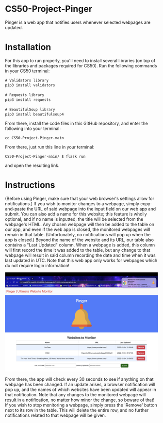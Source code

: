# CS50-Project-Pinger
Pinger is a web app that notifies users whenever selected webpages are updated. 

# Installation

For this app to run properly, you'll need to install several libraries (on top of the libraries and packages required for CS50). Run the following commands in your CS50 terminal:

```
# Validators library
pip3 install validators

# Requests library
pip3 install requests

# BeautifulSoup library
pip3 install beautifulsoup4
```

From there, install the code files in this GitHub repository, and enter the following into your terminal:
```
cd CS50-Project-Pinger-main
```
From there, just run this line in your terminal:
```
CS50-Project-Pinger-main/ $ flask run
```
and open the resulting link.

# Instructions

(Before using Pinger, make sure that your web browser's settings allow for notifications.) If you wish to monitor changes to a webpage, simply copy-and-paste the URL of said webpage into the input field on our web app and submit. You can also add a name for this website; this feature is wholly optional, and if no name is inputted, the title will be selected from the webpage's HTML. Any chosen webpage will then be added to the table on our app, and even if the web app is closed, the monitored webpages will remain in that table. (Unfortunately, no notifications will pop up when the app is closed.) Beyond the name of the website and its URL, our table also contains a "Last Updated" column. When a webpage is added, this column will first record the time it was added to the table, but any change to that webpage will result in said column recording the date and time when it was last updated in UTC. Note that this web app only works for webpages which do not require login information!

![Here's an image of Pinger working properly!](/static/PingerScreenshot.jpg)

From there, the app will check every 30 seconds to see if anything on that webpage has been changed. If an update arises, a browser notification will pop up, and the names of which websites have been updated will appear in that notification. Note that any changes to the monitored webpage will result in a notification, no matter how minor the change, so beware of that! If you wish to stop monitoring a webpage, simply press the 'Remove' button next to its row in the table. This will delete the entire row, and no further notifications related to that webpage will be given.
